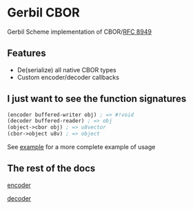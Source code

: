 # Gerbil CBOR

Gerbil Scheme implementation of CBOR/[RFC
8949](https://www.rfc-editor.org/rfc/rfc8949.html)

## Features

- De(serialize) all native CBOR types
- Custom encoder/decoder callbacks

## I just want to see the function signatures

```scheme
(encoder buffered-writer obj) ; => #!void
(decoder buffered-reader) ; => obj
(object->cbor obj) ; => u8vector
(cbor->object u8v) ; => object
```

See [example](./doc/example.ss) for a more complete example of usage

## The rest of the docs

[encoder](./doc/encoder.md)

[decoder](./doc/decoder.md)
